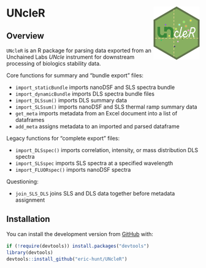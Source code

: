 
<!-- README.md is generated from README.Rmd. Please edit that file -->

# UNcleR <img src='man/figures/logo.png' align="right" height="139" />

<!-- badges: start -->
<!-- badges: end -->

## Overview

`UNcleR` is an R package for parsing data exported from an Unchained
Labs *UNcle* instrument for downstream processing of biologics stability
data.

Core functions for summary and “bundle export” files:

-   `import_staticBundle` imports nanoDSF and SLS spectra bundle
-   `import_dynamicBundle` imports DLS spectra bundle files
-   `import_DLSsum()` imports DLS summary data
-   `import_SLSsum()` imports nanoDSF and SLS thermal ramp summary data
-   `get_meta` imports metadata from an Excel document into a list of
    dataframes
-   `add_meta` assigns metadata to an imported and parsed dataframe

Legacy functions for “complete export” files:

-   `import_DLSspec()` imports correlation, intensity, or mass
    distribution DLS spectra
-   `import_SLSspec` imports SLS spectra at a specified wavelength
-   `import_FLUORspec()` imports nanoDSF spectra

Questioning:

-   `join_SLS_DLS` joins SLS and DLS data together before metadata
    assignment

## Installation

<!--
You can install the released version of UNcleR from [CRAN](https://CRAN.R-project.org) with:

``` r
install.packages("UNcleR")
```
-->

You can install the development version from
[GitHub](https://github.com/) with:

``` r
if (!require(devtools)) install.packages("devtools")
library(devtools)
devtools::install_github("eric-hunt/UNcleR")
```

<!--
## Example

This is a basic example which shows you how to solve a common problem:


```r
## library(UNcleR)
## basic example code
```
-->
